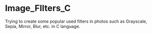 # Image_FIlters_C
Trying to create some popular used filters in photos such as Grayscale, Sepia, Mirror, Blur, etc. in C language.
